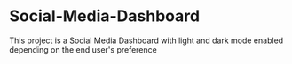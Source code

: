 # Social-Media-Dashboard
This project is a Social Media Dashboard with light and dark mode enabled depending on the end user's preference
